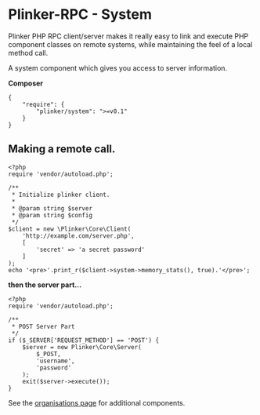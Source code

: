 **Plinker-RPC - System**
=========

Plinker PHP RPC client/server makes it really easy to link and execute PHP component classes on remote systems, while maintaining the feel of a local method call.

A system component which gives you access to server information.

**Composer**

    {
    	"require": {
    		"plinker/system": ">=v0.1"
    	}
    }


Making a remote call.
--------------------

    <?php
    require 'vendor/autoload.php';

    /**
     * Initialize plinker client.
     *
     * @param string $server
     * @param string $config
     */
    $client = new \Plinker\Core\Client(
        'http://example.com/server.php',
        [
            'secret' => 'a secret password'
        ]
    );
    echo '<pre>'.print_r($client->system->memory_stats(), true).'</pre>';


**then the server part...**

    <?php
    require 'vendor/autoload.php';

    /**
     * POST Server Part
     */
    if ($_SERVER['REQUEST_METHOD'] == 'POST') {
        $server = new Plinker\Core\Server(
            $_POST,
            'username',
            'password'
        );
        exit($server->execute());
    }

See the [organisations page](https://github.com/plinker-rpc) for additional components.